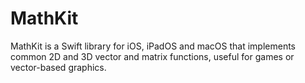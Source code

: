 # MathKit

MathKit is a Swift library for iOS, iPadOS and macOS that implements common 2D and 3D vector and matrix functions, useful for games or vector-based graphics.
